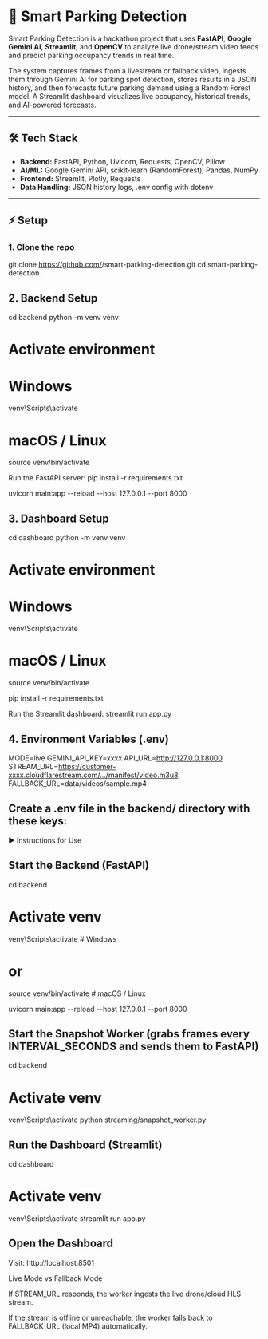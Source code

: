 # 🚗 Smart Parking Detection

Smart Parking Detection is a hackathon project that uses **FastAPI**, **Google Gemini AI**, **Streamlit**, and **OpenCV** to analyze live drone/stream video feeds and predict parking occupancy trends in real time.

The system captures frames from a livestream or fallback video, ingests them through Gemini AI for parking spot detection, stores results in a JSON history, and then forecasts future parking demand using a Random Forest model. A Streamlit dashboard visualizes live occupancy, historical trends, and AI-powered forecasts.

---

## 🛠️ Tech Stack
- **Backend:** FastAPI, Python, Uvicorn, Requests, OpenCV, Pillow  
- **AI/ML:** Google Gemini API, scikit-learn (RandomForest), Pandas, NumPy  
- **Frontend:** Streamlit, Plotly, Requests  
- **Data Handling:** JSON history logs, .env config with dotenv

---

## ⚡ Setup

### 1. Clone the repo

git clone https://github.com/<your-org>/smart-parking-detection.git
cd smart-parking-detection

##  2. Backend Setup
cd backend
python -m venv venv

# Activate environment
# Windows
venv\Scripts\activate
# macOS / Linux
source venv/bin/activate

Run the FastAPI server:
pip install -r requirements.txt


uvicorn main:app --reload --host 127.0.0.1 --port 8000


##  3. Dashboard Setup

cd dashboard
python -m venv venv

# Activate environment
# Windows
venv\Scripts\activate
# macOS / Linux
source venv/bin/activate

pip install -r requirements.txt

Run the Streamlit dashboard:
streamlit run app.py

##  4. Environment Variables (.env)

MODE=live
GEMINI_API_KEY=xxxx
API_URL=http://127.0.0.1:8000
STREAM_URL=https://customer-xxxx.cloudflarestream.com/.../manifest/video.m3u8
FALLBACK_URL=data/videos/sample.mp4


## Create a .env file in the backend/ directory with these keys:
▶️ Instructions for Use

## Start the Backend (FastAPI)

cd backend
# Activate venv
venv\Scripts\activate   # Windows
# or
source venv/bin/activate   # macOS / Linux

uvicorn main:app --reload --host 127.0.0.1 --port 8000

## Start the Snapshot Worker (grabs frames every INTERVAL_SECONDS and sends them to FastAPI)

cd backend
# Activate venv
venv\Scripts\activate
python streaming/snapshot_worker.py


## Run the Dashboard (Streamlit)

cd dashboard
# Activate venv
venv\Scripts\activate
streamlit run app.py


## Open the Dashboard

Visit: http://localhost:8501

Live Mode vs Fallback Mode

If STREAM_URL responds, the worker ingests the live drone/cloud HLS stream.

If the stream is offline or unreachable, the worker falls back to FALLBACK_URL (local MP4) automatically.


```bash

